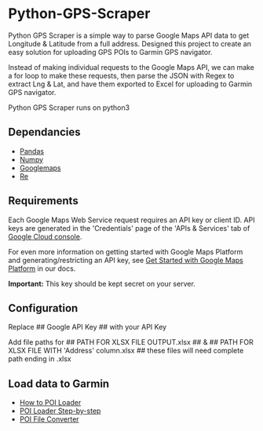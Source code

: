 # Python-GPS-Scraper

Python GPS Scraper is a simple way to parse Google Maps API data to get Longitude & Latitude from a full address. Designed this project to create an easy solution for uploading GPS POIs to Garmin GPS navigator.  

Instead of making individual requests to the Google Maps API, we can make a for loop to make these requests, then parse the JSON  with Regex to extract Lng & Lat, and have them exported to Excel for uploading to Garmin GPS navigator. 

Python GPS Scraper runs on python3

## Dependancies
* [Pandas](https://pandas.pydata.org/)
* [Numpy](https://numpy.org/doc/stable/)
* [Googlemaps](https://github.com/googlemaps/google-maps-services-python) 
* [Re](https://docs.python.org/3/library/re.html)  

## Requirements
Each Google Maps Web Service request requires an API key or client ID. API keys
are generated in the 'Credentials' page of the 'APIs & Services' tab of [Google Cloud console](https://console.cloud.google.com/apis/credentials).

For even more information on getting started with Google Maps Platform and generating/restricting an API key, see [Get Started with Google Maps Platform](https://developers.google.com/maps/gmp-get-started) in our docs.

**Important:** This key should be kept secret on your server.

## Configuration
Replace ## Google API Key ## with your API Key

Add file paths for ## PATH FOR XLSX FILE OUTPUT.xlsx ## & ## PATH FOR XLSX FILE WITH 'Address' column.xlsx ## these files will need complete path ending in .xlsx

## Load data to Garmin
* [How to POI Loader](https://github.com/googlemaps/google-maps-services-python)
* [POI Loader Step-by-step](http://www.go2poi.com/guide/garmin.php)
* [POI File Converter](https://www.gps-data-team.com/convert.php)
